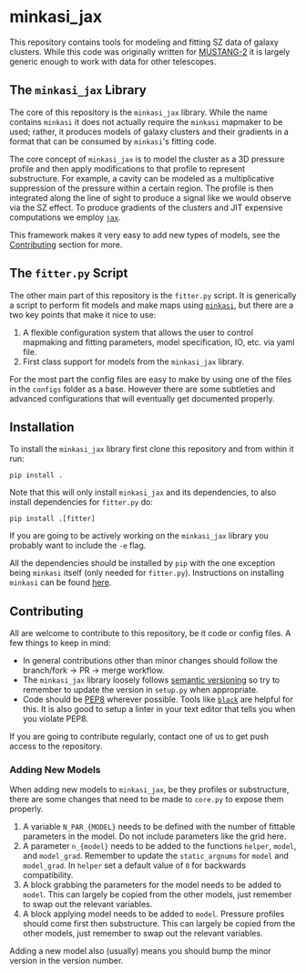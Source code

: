 # minkasi_jax

This repository contains tools for modeling and fitting SZ data of galaxy clusters.
While this code was originally written for [MUSTANG-2](https://greenbankobservatory.org/science/gbt-observers/mustang-2/) it is largely generic enough to work with data for other telescopes.

## The `minkasi_jax` Library

The core of this repository is the `minkasi_jax` library.
While the name contains `minkasi` it does not actually require the `minkasi` mapmaker to be used;
rather, it produces models of galaxy clusters and their gradients in a format that can be consumed by `minkasi`'s fitting code.

The core concept of `minkasi_jax` is to model the cluster as a 3D pressure profile and then apply modifications to that profile to represent substructure.
For example, a cavity can be modeled as a multiplicative suppression of the pressure within a certain region.
The profile is then integrated along the line of sight to produce a signal like we would observe via the SZ effect.
To produce gradients of the clusters and JIT expensive computations we employ [`jax`](https://github.com/google/jax).

This framework makes it very easy to add new types of models, see the [Contributing](#contributing) section for more.

## The `fitter.py` Script

The other main part of this repository is the `fitter.py` script.
It is generically a script to perform fit models and make maps using [`minkasi`](https://github.com/sievers/minkasi),
but there are a two key points that make it nice to use:

1. A flexible configuration system that allows the user to control mapmaking and fitting parameters, model specification, IO, etc. via yaml file.
2. First class support for models from the `minkasi_jax` library.

For the most part the config files are easy to make by using one of the files in the `configs` folder as a base.
However there are some subtleties and advanced configurations that will eventually get documented properly.

## Installation

To install the `minkasi_jax` library first clone this repository and from within it run:
```
pip install .
```
Note that this will only install `minkasi_jax` and its dependencies,
to also install dependencies for `fitter.py` do:
```
pip install .[fitter]
```
If you are going to be actively working on the `minkasi_jax` library you probably want to include the `-e` flag.

All the dependencies should be installed by `pip` with the one exception being `minkasi` itself (only needed for `fitter.py`).
Instructions on installing `minkasi` can be found [here](https://github.com/sievers/minkasi#installation).

## Contributing

All are welcome to contribute to this repository, be it code or config files.
A few things to keep in mind:

* In general contributions other than minor changes should follow the branch/fork -> PR -> merge workflow.
* The `minkasi_jax` library loosely follows [semantic versioning](https://semver.org/) so try to remember to update the version in `setup.py` when appropriate.
* Code should be [PEP8](https://peps.python.org/pep-0008/) wherever possible. Tools like [`black`](https://github.com/psf/black) are helpful for this. It is also good to setup a linter in your text editor that tells you when you violate PEP8.

If you are going to contribute regularly, contact one of us to get push access to the repository.

### Adding New Models 

When adding new models to `minkasi_jax`, be they profiles or substructure, there are some changes that need to be made to `core.py` to expose them properly.

1. A variable `N_PAR_{MODEL}` needs to be defined with the number of fittable parameters in the model. Do not include parameters like the grid here.
2. A parameter `n_{model}` needs to be added to the functions `helper`, `model`, and `model_grad`. Remember to update the `static_argnums` for `model` and `model_grad`. In `helper` set a default value of `0` for backwards compatibility.
3. A block grabbing the parameters for the model needs to be added to `model`. This can largely be copied from the other models, just remember to swap out the relevant variables.
4. A block applying model needs to be added to `model`. Pressure profiles should come first then substructure. This can largely be copied from the other models, just remember to swap out the relevant variables.

Adding a new model also (usually) means you should bump the minor version in the version number.
